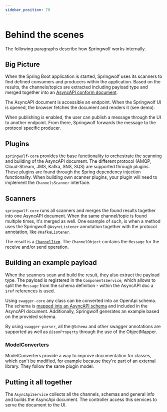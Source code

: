 ```yaml
---
sidebar_position: 70
---
```


# Behind the scenes

The following paragraphs describe how Springwolf works internally.

## Big Picture

When the Spring Boot application is started, Springwolf uses its scanners to find defined consumers and producers within the application.
Based on the results, the channels/topics are extracted including payload type and merged together into an [AsyncAPI conform document](https://www.asyncapi.com/docs/reference/specification/v3.0.0).

The AsyncAPI document is accessible an endpoint.
When the Springwolf UI is opened, the browser fetches the document and renders it (see demo).

When publishing is enabled, the user can publish a message through the UI to another endpoint.
From there, Springwolf forwards the message to the protocol specific producer.

## Plugins

`springwolf-core` provides the base functionality to orchestrate the scanning and building of the AsyncAPI document.
The different protocol (AMQP, Cloud-Stream, JMS, Kafka, SNS, SQS) are supported through plugins.
These plugins are found through the Spring dependency injection functionality.
When building own scanner plugins, your plugin will need to implement the `ChannelsScanner` interface.

## Scanners

`springwolf-core` runs all scanners and merges the found results together into one AsyncAPI document.
When the same channel/topic is found multiple times, it's merged as well.
One example of such, is when a method uses the Springwolf `@AsyncListener` annotation together with the protocol annotation, like `@KafkaListener`.

The result is a [`ChannelItem`](https://www.asyncapi.com/docs/reference/specification/v3.0.0#channelObject).
The `ChannelObject` contains the `Message` for the receive and/or send operation.

## Building an example payload

When the scanners scan and build the result, they also extract the payload type.
The payload is registered in the `ComponentsService`, which allows to split the `Message` from the schema definition - within the AsyncAPI doc a `$ref` references is used.

Using `swagger-core` any class can be converted into an OpenApi schema.
The schema is [mapped into an AsyncAPI schema](https://www.asyncapi.com/docs/tutorials/getting-started/coming-from-openapi) and included in the AsyncAPI document.
Additionally, Springwolf generates an example based on the provided schema.

By using `swagger-parser`, all the `@Schema` and other swagger annotations are supported as well as `@JsonProperty` through the use of the ObjectMapper.

### ModelConverters

ModelConverters provide a way to improve documentation for classes, which can't be modified, for example because they're part of an external library.
They follow the same plugin model.

## Putting it all together

The `AsyncApiService` collects all the channels, schemas and general info and builds the AsyncApi document.
The controller access this services to serve the document to the UI.
